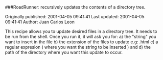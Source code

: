 ###RoadRunner: recursively updates the contents of a directory tree.

Originally published: 2001-04-05 09:41:41
Last updated: 2001-04-05 09:41:41
Author: Juan Carlos Leon

This recipe allows you to update desired files in a directory tree. It needs to be run from the shell. Once you run it, it will ask you for: a) the "string" you want to insert in the file b) the extension of the files to update e.g: .html c) a regular expresion ( where you want the string to be inserted ) and d) the path of the directory where you want this update to occur.